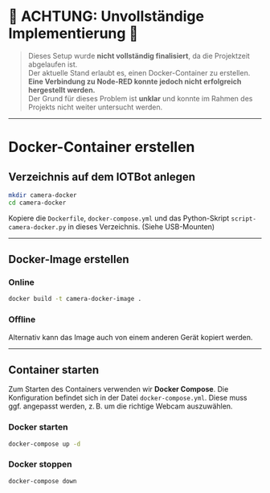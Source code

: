 # 🚨 **ACHTUNG: Unvollständige Implementierung** 🚨

> Dieses Setup wurde **nicht vollständig finalisiert**, da die Projektzeit abgelaufen ist.  
> Der aktuelle Stand erlaubt es, einen Docker-Container zu erstellen.  
> **Eine Verbindung zu Node-RED konnte jedoch nicht erfolgreich hergestellt werden.**  
> Der Grund für dieses Problem ist **unklar** und konnte im Rahmen des Projekts nicht weiter untersucht werden.

---

# Docker-Container erstellen

## Verzeichnis auf dem IOTBot anlegen

```bash
mkdir camera-docker
cd camera-docker
```

Kopiere die `Dockerfile`, `docker-compose.yml` und das Python-Skript `script-camera-docker.py` in dieses Verzeichnis. (Siehe USB-Mounten)

---

## Docker-Image erstellen

### Online

```bash
docker build -t camera-docker-image .
```

### Offline

Alternativ kann das Image auch von einem anderen Gerät kopiert werden.

---

## Container starten

Zum Starten des Containers verwenden wir **Docker Compose**. Die Konfiguration befindet sich in der Datei `docker-compose.yml`. Diese muss ggf. angepasst werden, z. B. um die richtige Webcam auszuwählen.

### Docker starten

```bash
docker-compose up -d
```

### Docker stoppen

```bash
docker-compose down
```
